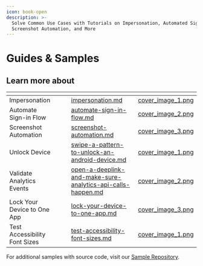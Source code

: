 ```yaml
---
icon: book-open
description: >-
  Solve Common Use Cases with Tutorials on Impersonation, Automated Sign-Ins,
  Screenshot Automation, and More
---
```


# Guides & Samples

## Learn more about

<table data-card-size="large" data-view="cards"><thead><tr><th></th><th data-hidden></th><th data-hidden></th><th data-hidden data-card-target data-type="content-ref"></th><th data-hidden data-card-cover data-type="files"></th></tr></thead><tbody><tr><td>Impersonation</td><td></td><td></td><td><a href="impersonation.md">impersonation.md</a></td><td><a href="../.gitbook/assets/cover_image_1.png">cover_image_1.png</a></td></tr><tr><td>Automate Sign-in Flow</td><td></td><td></td><td><a href="automate-sign-in-flow.md">automate-sign-in-flow.md</a></td><td><a href="../.gitbook/assets/cover_image_2.png">cover_image_2.png</a></td></tr><tr><td>Screenshot Automation</td><td></td><td></td><td><a href="screenshot-automation.md">screenshot-automation.md</a></td><td><a href="../.gitbook/assets/cover_image_3.png">cover_image_3.png</a></td></tr><tr><td>Unlock Device</td><td></td><td></td><td><a href="swipe-a-pattern-to-unlock-an-android-device.md">swipe-a-pattern-to-unlock-an-android-device.md</a></td><td><a href="../.gitbook/assets/cover_image_1.png">cover_image_1.png</a></td></tr><tr><td>Validate Analytics Events</td><td></td><td></td><td><a href="open-a-deeplink-and-make-sure-analytics-api-calls-happen.md">open-a-deeplink-and-make-sure-analytics-api-calls-happen.md</a></td><td><a href="../.gitbook/assets/cover_image_2.png">cover_image_2.png</a></td></tr><tr><td>Lock Your Device to One App</td><td></td><td></td><td><a href="lock-your-device-to-one-app.md">lock-your-device-to-one-app.md</a></td><td><a href="../.gitbook/assets/cover_image_3.png">cover_image_3.png</a></td></tr><tr><td>Test Accessibility Font Sizes</td><td></td><td></td><td><a href="test-accessibility-font-sizes.md">test-accessibility-font-sizes.md</a></td><td><a href="../.gitbook/assets/cover_image_1.png">cover_image_1.png</a></td></tr></tbody></table>

For additional samples with source code, visit our [Sample Repository](https://samples.appetize.io/).
